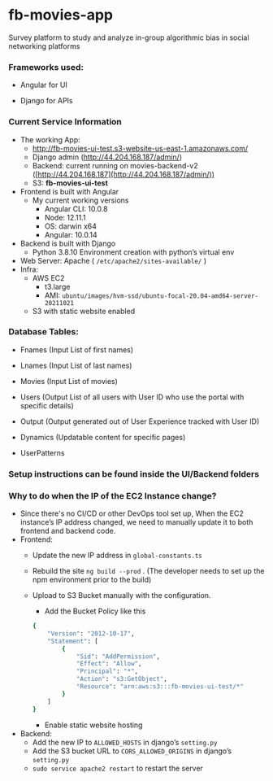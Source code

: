 # fb-movies-app
Survey platform to study and analyze in-group algorithmic bias in social networking platforms

### Frameworks used:

* Angular for UI 

* Django for APIs

### Current Service Information

- The working App:
    - http://fb-movies-ui-test.s3-website-us-east-1.amazonaws.com/
    - Django admin (http://44.204.168.187/admin/)
    - Backend: current running on movies-backend-v2 ([http://44.204.168.187](http://44.204.168.187/admin/))
    - S3: **fb-movies-ui-test**
- Frontend is built with Angular
    - My current working versions
        - Angular CLI: 10.0.8
        - Node: 12.11.1
        - OS: darwin x64
        - Angular: 10.0.14
- Backend is built with Django
    - Python 3.8.10 Environment creation with python’s virtual env
- Web Server: Apache ( `/etc/apache2/sites-available/` )
- Infra:
    - AWS EC2
        - t3.large
        - AMI: `ubuntu/images/hvm-ssd/ubuntu-focal-20.04-amd64-server-20211021`
    - S3 with static website enabled

### Database Tables: 
* Fnames (Input List of first names)

* Lnames (Input List of last names)

* Movies (Input List of movies)

* Users (Output List of all users with User ID who use the portal with specific details)

* Output (Output generated out of User Experience tracked with User ID)

* Dynamics (Updatable content for specific pages)

* UserPatterns

### Setup instructions can be found inside the UI/Backend folders

### Why to do when the IP of the EC2 Instance change?

- Since there's no CI/CD or other DevOps tool set up, When the EC2 instance’s IP address changed, we need to manually update it to both frontend and backend code.
- Frontend:
    - Update the new IP address in `global-constants.ts`
    - Rebuild the site `ng build --prod` . (The developer needs to set up the npm environment prior to the build)
    - Upload to S3 Bucket manually with the configuration.
        - Add the Bucket Policy like this

        ```bash
        {
            "Version": "2012-10-17",
            "Statement": [
                {
                    "Sid": "AddPermission",
                    "Effect": "Allow",
                    "Principal": "*",
                    "Action": "s3:GetObject",
                    "Resource": "arn:aws:s3:::fb-movies-ui-test/*"
                }
            ]
        }
        ```

        - Enable static website hosting
- Backend:
    - Add the new IP to `ALLOWED_HOSTS` in django’s `setting.py`
    - Add the S3 bucket URL to `CORS_ALLOWED_ORIGINS` in django’s `setting.py`
    - `sudo service apache2 restart` to restart the server
